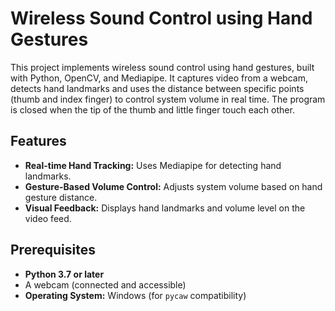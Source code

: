 # Wireless Sound Control using Hand Gestures

This project implements wireless sound control using hand gestures, built with Python, OpenCV, and Mediapipe. It captures video from a webcam, detects hand landmarks and uses the distance between specific points (thumb and index finger) to control system volume in real time. The program is closed when the tip of the thumb and little finger touch each other.

## Features
- **Real-time Hand Tracking:** Uses Mediapipe for detecting hand landmarks.
- **Gesture-Based Volume Control:** Adjusts system volume based on hand gesture distance.
- **Visual Feedback:** Displays hand landmarks and volume level on the video feed.

## Prerequisites
- **Python 3.7 or later**
- A webcam (connected and accessible)
- **Operating System:** Windows (for `pycaw` compatibility)
